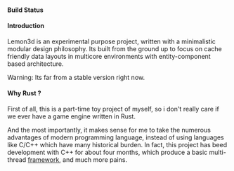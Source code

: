 #### Build Status

#### Introduction
Lemon3d is an experimental purpose project, written with a minimalistic modular design philosophy. Its built from the ground up to focus on cache friendly data layouts in multicore environments with entity-component based architecture.

Warning: Its far from a stable version right now.

#### Why Rust ?
First of all, this is a part-time toy project of myself,  so i don't really care if we ever have a game engine written in Rust.

And the most importantly, it makes sense for me to take the numerous advantages of modern programming language, instead of using languages like C/C++ which have many historical burden. In fact, this project has beed development with C++ for about four months, which produce a basic multi-thread [framework](https://github.com/drunkenme/lemon-toolkit), and much more pains.